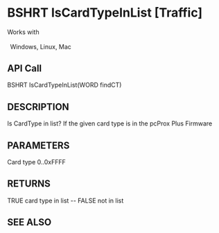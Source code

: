 # BSHRT IsCardTypeInList [Traffic]

Works with <p class="s1" style="padding-top: 2pt;padding-left: 5pt;text-indent: 0pt;text-align: left;"><a name="bookmark98">&zwnj;</a>Windows, Linux, Mac</p>

## API Call
BSHRT IsCardTypeInList(WORD findCT)
## DESCRIPTION
Is CardType in list? If the given card type is in the pcProx Plus Firmware

## PARAMETERS
Card type 0..0xFFFF

## RETURNS
TRUE card type in list -- FALSE not in list

## SEE ALSO

